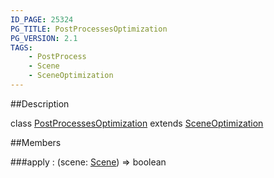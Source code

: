 ```yaml
---
ID_PAGE: 25324
PG_TITLE: PostProcessesOptimization
PG_VERSION: 2.1
TAGS:
    - PostProcess
    - Scene
    - SceneOptimization
---
```

##Description

class [PostProcessesOptimization](/classes/2.2/PostProcessesOptimization) extends [SceneOptimization](/classes/2.2/SceneOptimization)



##Members

###apply : (scene: [Scene](/classes/2.2/Scene)) =&gt; boolean



